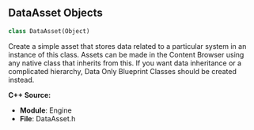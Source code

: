 ## DataAsset Objects

```python
class DataAsset(Object)
```

Create a simple asset that stores data related to a particular system in an instance of this class.
Assets can be made in the Content Browser using any native class that inherits from this.
If you want data inheritance or a complicated hierarchy, Data Only Blueprint Classes should be created instead.

**C++ Source:**

- **Module**: Engine
- **File**: DataAsset.h

<a id="unreal.BlackboardData"></a>